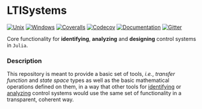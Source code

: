 # LTISystems

[![Unix][unix-img]][unix-link]
[![Windows][win-img]][win-link]
[![Coveralls][ca-img]][ca-link]
[![Codecov][cc-img]][cc-link]
[![Documentation][docs-latest-img]][docs-latest-link]
[![Gitter][gitter-img]][gitter-link]

[unix-img]: https://img.shields.io/travis/JuliaSystems/LTISystems.jl/master.svg?label=unix
[unix-link]: https://travis-ci.org/JuliaSystems/LTISystems.jl
[win-img]: https://img.shields.io/appveyor/ci/aytekinar/ltisystems-jl/master.svg?label=windows
[win-link]: https://ci.appveyor.com/project/aytekinar/ltisystems-jl/branch/master
[ca-img]: https://img.shields.io/coveralls/JuliaSystems/LTISystems.jl/master.svg?label=coveralls
[ca-link]: https://coveralls.io/github/JuliaSystems/LTISystems.jl?branch=master
[cc-img]: https://img.shields.io/codecov/c/github/JuliaSystems/LTISystems.jl/master.svg?label=codecov
[cc-link]: https://codecov.io/gh/JuliaSystems/LTISystems.jl?branch=master
[docs-latest-img]: https://img.shields.io/badge/documentation-latest-blue.svg?colorB=1954a6
[docs-latest-link]: https://ltisystems.readthedocs.io/en/latest
[gitter-img]: https://img.shields.io/gitter/room/JuliaSystems/LTISystems.jl.svg?colorB=1954a6
[gitter-link]: https://gitter.im/JuliaSystems/LTISystems.jl

Core functionality for **identifying**, **analyzing** and **designing** control
systems in `Julia`.

### Description

This repository is meant to provide a basic set of tools, *i.e.*, *transfer
function* and *state space* types as well as the basic mathematical operations
defined on them, in a way that other tools for [identifying][juliasys-sysid] or
[analyzing][juliasys-ct] control systems would use the same set of functionality
in a transparent, coherent way.

[juliasys-sysid]: https://github.com/JuliaSystems/IdentificationToolbox.jl
[juliasys-ct]: https://github.com/JuliaSystems/ControlToolbox.jl
